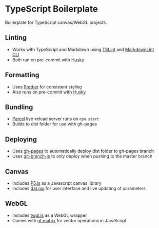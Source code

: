 # TypeScript Boilerplate

Boilerplate for TypeScript canvas/WebGL projects.

## Linting

- Works with TypeScript and Markdown using [TSLint](https://github.com/palantir/tslint) and [MarkdownLint CLI](https://github.com/igorshubovych/markdownlint-cli)
- Both run on pre-commit with [Husky](https://github.com/typicode/husky)

## Formatting

- Uses [Prettier](https://github.com/prettier/prettier) for consistent styling
- Also runs on pre-commit with [Husky](https://github.com/typicode/husky)

## Bundling

- [Parcel](https://github.com/parcel-bundler/parcel) live-reload server runs on `npm start`
- Builds to dist folder for use with gh-pages

## Deploying

- Uses [gh-pages](https://github.com/tschaub/gh-pages) to automatically deploy dist folder to gh-pages branch
- Uses [git-branch-is](https://github.com/kevinoid/git-branch-is) to only deploy when pushing to the master branch

## Canvas

- Includes [P5.js](https://github.com/processing/p5.js) as a Javascript canvas library
- Includes [dat.gui](https://github.com/dataarts/dat.gui) for user interface and live updating of parameters

## WebGL

- Includes [twgl.js](https://github.com/greggman/twgl.js) as a WebGL wrapper
- Comes with [gl-matrix](https://github.com/toji/gl-matrix) for vector operations in JavaScript
